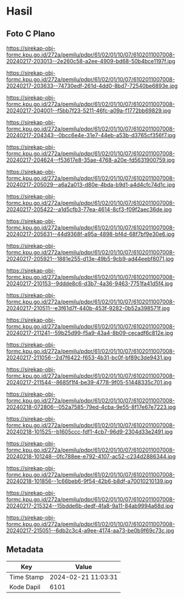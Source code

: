 # Hasil

## Foto C Plano

https://sirekap-obj-formc.kpu.go.id/272a/pemilu/pdpr/61/02/01/10/07/6102011007008-20240217-203013--2e260c58-a2ee-4909-bd68-50b4bce1197f.jpg

https://sirekap-obj-formc.kpu.go.id/272a/pemilu/pdpr/61/02/01/10/07/6102011007008-20240217-203633--74730edf-261d-4dd0-8bd7-72540be6893e.jpg

https://sirekap-obj-formc.kpu.go.id/272a/pemilu/pdpr/61/02/01/10/07/6102011007008-20240217-204001--f5bb7f23-5211-46fc-a09a-f1772bb69829.jpg

https://sirekap-obj-formc.kpu.go.id/272a/pemilu/pdpr/61/02/01/10/07/6102011007008-20240217-204343--0bcc6e4e-31e7-44eb-a53b-d3765cf356f7.jpg

https://sirekap-obj-formc.kpu.go.id/272a/pemilu/pdpr/61/02/01/10/07/6102011007008-20240217-204624--f53617e8-35ae-4768-a20e-fd5631900759.jpg

https://sirekap-obj-formc.kpu.go.id/272a/pemilu/pdpr/61/02/01/10/07/6102011007008-20240217-205029--a6a2a013-d80e-4bda-b9d1-a4d4cfc74d1c.jpg

https://sirekap-obj-formc.kpu.go.id/272a/pemilu/pdpr/61/02/01/10/07/6102011007008-20240217-205422--a1d5cfb3-77ea-4614-8cf3-f09f2aec36de.jpg

https://sirekap-obj-formc.kpu.go.id/272a/pemilu/pdpr/61/02/01/10/07/6102011007008-20240217-205631--44d9368f-a95a-4898-bf4d-68f7bf9e30e6.jpg

https://sirekap-obj-formc.kpu.go.id/272a/pemilu/pdpr/61/02/01/10/07/6102011007008-20240217-205921--1881e255-d13e-49b5-9cb9-ad44eebf8071.jpg

https://sirekap-obj-formc.kpu.go.id/272a/pemilu/pdpr/61/02/01/10/07/6102011007008-20240217-210153--9ddde8c6-d3b7-4a36-9463-7751fa41d5f4.jpg

https://sirekap-obj-formc.kpu.go.id/272a/pemilu/pdpr/61/02/01/10/07/6102011007008-20240217-210511--e3f61d7f-440b-453f-9282-0b52a398571f.jpg

https://sirekap-obj-formc.kpu.go.id/272a/pemilu/pdpr/61/02/01/10/07/6102011007008-20240217-211241--59b25d99-f5a9-43a4-8b09-cecadf6c812e.jpg

https://sirekap-obj-formc.kpu.go.id/272a/pemilu/pdpr/61/02/01/10/07/6102011007008-20240217-211056--2d7f6422-f653-4b31-bc0f-bf89c3de9431.jpg

https://sirekap-obj-formc.kpu.go.id/272a/pemilu/pdpr/61/02/01/10/07/6102011007008-20240217-211544--8685f1f4-be39-4778-9f05-51448335c701.jpg

https://sirekap-obj-formc.kpu.go.id/272a/pemilu/pdpr/61/02/01/10/07/6102011007008-20240218-072806--052a7585-79ed-4cba-9e55-8f17e67e7223.jpg

https://sirekap-obj-formc.kpu.go.id/272a/pemilu/pdpr/61/02/01/10/07/6102011007008-20240218-101525--b1605ccc-fdf1-4cb7-96d9-2304d33e2491.jpg

https://sirekap-obj-formc.kpu.go.id/272a/pemilu/pdpr/61/02/01/10/07/6102011007008-20240218-101248--0fc788ee-e792-4107-ac52-c234d2886344.jpg

https://sirekap-obj-formc.kpu.go.id/272a/pemilu/pdpr/61/02/01/10/07/6102011007008-20240218-101856--1c66beb6-9f54-42b6-b8df-a70010210139.jpg

https://sirekap-obj-formc.kpu.go.id/272a/pemilu/pdpr/61/02/01/10/07/6102011007008-20240217-215324--15bdde6b-dedf-4fa8-9a11-84ab9994a68d.jpg

https://sirekap-obj-formc.kpu.go.id/272a/pemilu/pdpr/61/02/01/10/07/6102011007008-20240217-215051--6db2c3c4-a9ee-4174-aa73-be0b9f69c73c.jpg


## Metadata

| Key        | Value               |
| ---------- | ------------------- |
| Time Stamp | 2024-02-21 11:03:31 |
| Kode Dapil | 6101                |



